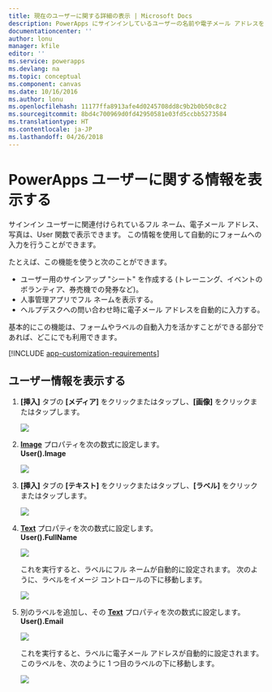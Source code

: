 ```yaml
---
title: 現在のユーザーに関する詳細の表示 | Microsoft Docs
description: PowerApps にサインインしているユーザーの名前や電子メール アドレスを表示するには、User 関数を挿入します
documentationcenter: ''
author: lonu
manager: kfile
editor: ''
ms.service: powerapps
ms.devlang: na
ms.topic: conceptual
ms.component: canvas
ms.date: 10/16/2016
ms.author: lonu
ms.openlocfilehash: 11177ffa8913afe4d0245708dd8c9b2b0b50c8c2
ms.sourcegitcommit: 8bd4c700969d0fd42950581e03fd5ccbb5273584
ms.translationtype: HT
ms.contentlocale: ja-JP
ms.lasthandoff: 04/26/2018
---
```

# <a name="show-information-about-a-powerapps-user"></a>PowerApps ユーザーに関する情報を表示する
サインイン ユーザーに関連付けられているフル ネーム、電子メール アドレス、写真は、User 関数で表示できます。 この情報を使用して自動的にフォームへの入力を行うことができます。

たとえば、この機能を使うと次のことができます。

* ユーザー用のサインアップ "シート" を作成する (トレーニング、イベントのボランティア、券売機での発券など)。
* 人事管理アプリでフル ネームを表示する。
* ヘルプデスクへの問い合わせ時に電子メール アドレスを自動的に入力する。

基本的にこの機能は、フォームやラベルの自動入力を活かすことができる部分であれば、どこにでも利用できます。

[!INCLUDE [app-customization-requirements](../../includes/app-customization-requirements.md)]

## <a name="show-user-details"></a>ユーザー情報を表示する
1. **[挿入]** タブの **[メディア]** をクリックまたはタップし、**[画像]** をクリックまたはタップします。
   
   ![][2]
2. **[Image](controls/properties-visual.md)** プロパティを次の数式に設定します。
   <br>**User().Image**
   
    ![][3]
3. **[挿入]** タブの **[テキスト]** をクリックまたはタップし、**[ラベル]** をクリックまたはタップします。  
   
    ![][4]
4. **[Text](controls/properties-core.md)** プロパティを次の数式に設定します。
   <br>**User().FullName**
   
   ![][6]
   
   これを実行すると、ラベルにフル ネームが自動的に設定されます。 次のように、ラベルをイメージ コントロールの下に移動します。
   
   ![][5]
5. 別のラベルを追加し、その **[Text](controls/properties-core.md)** プロパティを次の数式に設定します。
   <br>**User().Email**  
   
    ![][8]
   
    これを実行すると、ラベルに電子メール アドレスが自動的に設定されます。 このラベルを、次のように 1 つ目のラベルの下に移動します。  
   
    ![][7]

[2]: ./media/show-current-user/add-image.png
[3]: ./media/show-current-user/imageproperty.png
[4]: ./media/show-current-user/insertlabel.png
[5]: ./media/show-current-user/label.png
[6]: ./media/show-current-user/textproperty.png
[7]: ./media/show-current-user/secondlabel.png
[8]: ./media/show-current-user/email.png
[9]: ./media/show-current-user/preview.png
